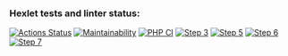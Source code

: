 ### Hexlet tests and linter status:
[![Actions Status](https://github.com/Greentus/php-project-lvl2/workflows/hexlet-check/badge.svg)](https://github.com/Greentus/php-project-lvl2/actions)
[![Maintainability](https://api.codeclimate.com/v1/badges/d39a9eb100625773781b/maintainability)](https://codeclimate.com/github/Greentus/php-project-lvl2/maintainability)
[![PHP CI](https://github.com/Greentus/php-project-lvl2/workflows/PHP%20CI/badge.svg)](https://github.com/Greentus/php-project-lvl2/actions)
[![Step 3](https://asciinema.org/a/WqmJHEa86TO55CcSZFb9Dmpbk.png)](https://asciinema.org/a/WqmJHEa86TO55CcSZFb9Dmpbk)
[![Step 5](https://asciinema.org/a/9zFhNGGgAiY9yr1Y9vKsPsXAs.png)](https://asciinema.org/a/9zFhNGGgAiY9yr1Y9vKsPsXAs)
[![Step 6](https://asciinema.org/a/1zIX1URMfGlpa5LpkCCOrG7vZ.png)](https://asciinema.org/a/1zIX1URMfGlpa5LpkCCOrG7vZ)
[![Step 7](https://asciinema.org/a/75dvTG9uHxXYxHfFvqvj4PKjM.png)](https://asciinema.org/a/75dvTG9uHxXYxHfFvqvj4PKjM)
